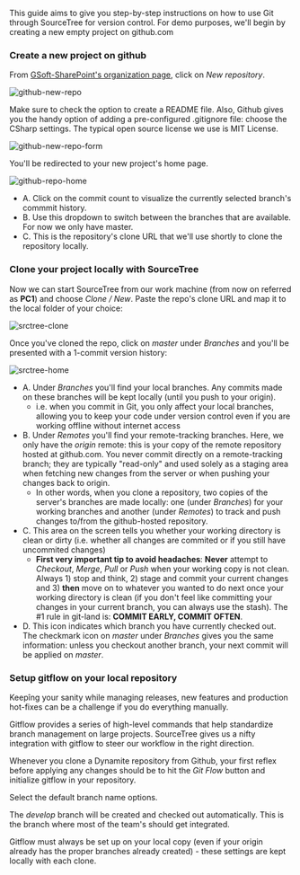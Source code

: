 This guide aims to give you step-by-step instructions on how to use Git through SourceTree for version control. For demo purposes, we'll begin by creating a new empty project on github.com

### Create a new project on github
From [GSoft-SharePoint's organization page](https://github.com/organizations/GSoft-SharePoint), click on *New repository*. 

![github-new-repo](http://i.imgur.com/3wWB8Kx.png)

Make sure to check the option to create a README file. Also, Github gives you the handy option of adding a pre-configured .gitignore file: choose the CSharp settings. The typical open source license we use is MIT License.

![github-new-repo-form](http://i.imgur.com/R74Xgl7.png)

You'll be redirected to your new project's home page.

![github-repo-home](http://i.imgur.com/xjPp2El.png)

* A. Click on the commit count to visualize the currently selected branch's commmit history.
* B. Use this dropdown to switch between the branches that are available. For now we only have master.
* C. This is the repository's clone URL that we'll use shortly to clone the repository locally.

### Clone your project locally with SourceTree

Now we can start SourceTree from our work machine (from now on referred as **PC1**) and choose *Clone / New*. Paste the repo's clone URL and map it to the local folder of your choice:

![srctree-clone](http://i.imgur.com/HtFWEq3.png)

Once you've cloned the repo, click on *master* under *Branches* and you'll be presented with a 1-commit version history:

![srctree-home](http://i.imgur.com/2F2i0Os.png)

* A. Under *Branches* you'll find your local branches. Any commits made on these branches will be kept locally (until you push to your origin).
    * i.e. when you commit in Git, you only affect your local branches, allowing you to keep your code under version control even if you are working offline without internet access
* B. Under *Remotes* you'll find your remote-tracking branches. Here, we only have the *origin* remote: this is your copy of the remote repository hosted at github.com. You never commit directly on a remote-tracking branch; they are typically "read-only" and used solely as a staging area when fetching new changes from the server or when pushing your changes back to origin.
    * In other words, when you clone a repository, two copies of the server's branches are made locally: one (under *Branches*) for your working branches and another (under *Remotes*) to track and push changes to/from the github-hosted repository.
* C. This area on the screen tells you whether your working directory is clean or dirty (i.e. whether all changes are commited or if you still have uncommited changes)
    * **First very important tip to avoid headaches**: **Never** attempt to *Checkout*, *Merge*, *Pull* or *Push* when your working copy is not clean. Always 1) stop and think, 2) stage and commit your current changes and 3) **then** move on to whatever you wanted to do next once your working directory is clean (if you don't feel like committing your changes in your current branch, you can always use the stash). The #1 rule in git-land is: **COMMIT EARLY, COMMIT OFTEN**.
* D. This icon indicates which branch you have currently checked out. The checkmark icon on *master* under *Branches* gives you the same information: unless you checkout another branch, your next commit will be applied on *master*.

### Setup gitflow on your local repository
Keepîng your sanity while managing releases, new features and production hot-fixes can be a challenge if you do everything manually.

Gitflow provides a series of high-level commands that help standardize branch management on large projects. SourceTree gives us a nifty integration with gitflow to steer our workflow in the right direction.

Whenever you clone a Dynamite repository from Github, your first reflex before applying any changes should be to hit the *Git Flow* button and initialize gitflow in your repository.



Select the default branch name options.



The *develop* branch will be created and checked out automatically. This is the branch where most of the team's should get integrated.

Gitflow must always be set up on your local copy (even if your origin already has the proper branches already created) - these settings are kept locally with each clone.


